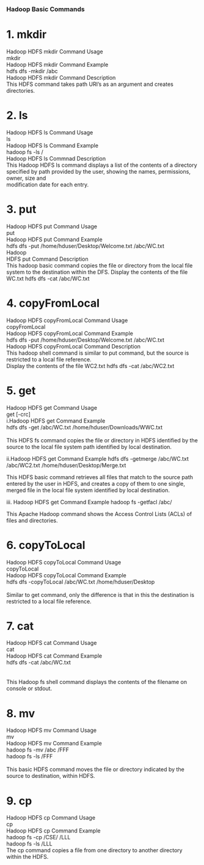 

### Hadoop Basic Commands

# 1. mkdir
Hadoop HDFS mkdir Command Usage<br/>
mkdir<br/>
Hadoop HDFS mkdir Command Example <br/>
hdfs dfs -mkdir /abc <br/>
Hadoop HDFS mkdir Command Description<br/>
This HDFS command takes path URI’s as an argument and creates directories.<br/>

# 2. ls
Hadoop HDFS ls Command Usage<br/>
ls<br/>
Hadoop HDFS ls Command Example <br/>
hadoop fs -ls / <br/>
Hadoop HDFS ls Commnad Description<br/>
This Hadoop HDFS ls command displays a list of the contents of a directory specified by path provided by the user, showing the names, permissions, owner, size and <br/>modification date for each entry.

# 3. put
Hadoop HDFS put Command Usage<br/>
put<br/>
Hadoop HDFS put Command Example <br/>
hdfs dfs -put /home/hduser/Desktop/Welcome.txt /abc/WC.txt <br/>
Hadoop <br/>
HDFS put Command Description<br/>
This hadoop basic command copies the file or directory from the local file system to the destination within the DFS.
Display the contents of the file WC.txt
hdfs dfs -cat /abc/WC.txt

# 4. copyFromLocal
Hadoop HDFS copyFromLocal Command Usage<br/>
copyFromLocal<br/>
Hadoop HDFS copyFromLocal Command Example <br/>
hdfs dfs -put /home/hduser/Desktop/Welcome.txt /abc/WC.txt <br/>
Hadoop HDFS copyFromLocal Command Description<br/>
This hadoop shell command is similar to put command, but the source is restricted to a local file reference.<br/>
Display the contents of the file WC2.txt
hdfs dfs -cat /abc/WC2.txt

# 5. get
Hadoop HDFS get Command Usage<br/>
get [-crc]<br/>
i.Hadoop HDFS get Command Example <br/>
hdfs dfs -get /abc/WC.txt /home/hduser/Downloads/WWC.txt <br/>
<br/>
This HDFS fs command copies the file or directory in HDFS identified by the source to the local file system path identified by local destination.<br/>

ii.Hadoop HDFS get Command Example
hdfs dfs -getmerge /abc/WC.txt /abc/WC2.txt /home/hduser/Desktop/Merge.txt

This HDFS basic command retrieves all files that match to the source path entered by the user in HDFS, and creates a copy of them to one single, merged file in the local file system identified by local destination.

iii. Hadoop HDFS get Command Example
hadoop fs -getfacl /abc/

This Apache Hadoop command shows the Access Control Lists (ACLs) of files and directories. 

# 6. copyToLocal
Hadoop HDFS copyToLocal Command Usage<br/>
copyToLocal<br/>
Hadoop HDFS copyToLocal Command Example <br/>
hdfs dfs -copyToLocal /abc/WC.txt /home/hduser/Desktop <br/>
<br/>
Similar to get command, only the difference is that in this the destination is restricted to a local file reference.<br/>

# 7. cat
Hadoop HDFS cat Command Usage<br/>
cat<br/>
Hadoop HDFS cat Command Example <br/>
hdfs dfs -cat /abc/WC.txt <br/>
<br/>
<br/>
This Hadoop fs shell command displays the contents of the filename on console or stdout.

# 8. mv
Hadoop HDFS mv Command Usage<br/>
mv<br/>
Hadoop HDFS mv Command Example <br/>
hadoop fs -mv /abc /FFF <br/>
hadoop fs -ls /FFF<br/>
<br/>
This basic HDFS command moves the file or directory indicated by the source to destination, within HDFS.

# 9. cp
Hadoop HDFS cp Command Usage<br/>
cp<br/>
Hadoop HDFS cp Command Example <br/>
hadoop fs -cp /CSE/  /LLL <br/>
hadoop fs -ls /LLL<br/>
The cp command copies a file from one directory to another directory within the HDFS.<br/>

